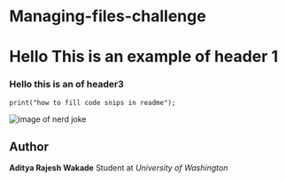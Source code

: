 # Managing-files-challenge

<h1> Hello This is an example of header 1 </h1>
<h3> Hello this is an of header3</h3>

`print("how to fill code snips in readme");`

![image of nerd joke](https://github.com/louim/in-case-of-fire/blob/master/in_case_of_fire.png)

## Author
**Aditya Rajesh Wakade**
Student at _University of Washington_



